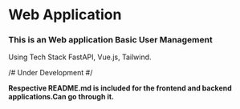# Web Application

### This is an Web application Basic User Management

Using Tech Stack FastAPI, Vue.js, Tailwind.

/# Under Development #/

__Respective README.md is included for the frontend and backend applications.Can go through it.__

